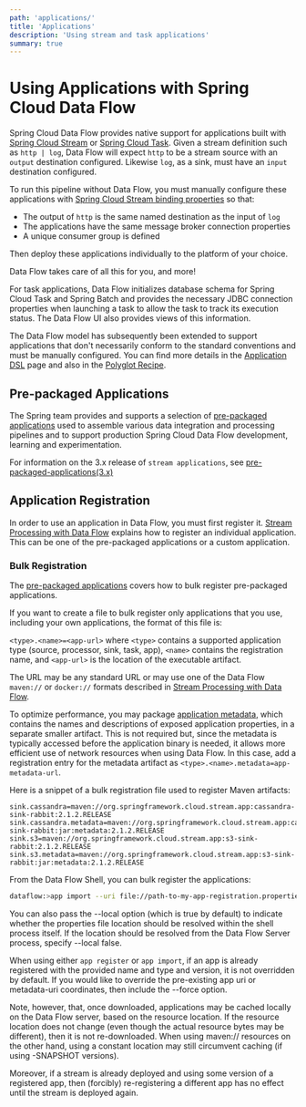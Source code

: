 ```yaml
---
path: 'applications/'
title: 'Applications'
description: 'Using stream and task applications'
summary: true
---
```


# Using Applications with Spring Cloud Data Flow

Spring Cloud Data Flow provides native support for applications built with [Spring Cloud Stream](https://spring.io/projects/spring-cloud-stream) or [Spring Cloud Task](https://spring.io/projects/spring-cloud-task).
Given a stream definition such as `http | log`, Data Flow will expect `http` to be a stream source with an `output` destination configured.
Likewise `log`, as a sink, must have an `input` destination configured.

To run this pipeline without Data Flow, you must manually configure these applications with [Spring Cloud Stream binding properties](https://cloud.spring.io/spring-cloud-static/spring-cloud-stream/3.0.4.RELEASE/reference/html/spring-cloud-stream.html#binding-properties) so that:

- The output of `http` is the same named destination as the input of `log`
- The applications have the same message broker connection properties
- A unique consumer group is defined

Then deploy these applications individually to the platform of your choice.

Data Flow takes care of all this for you, and more!

For task applications, Data Flow initializes database schema for Spring Cloud Task and Spring Batch and provides the necessary JDBC connection properties when launching a task to allow the task to track its execution status. The Data Flow UI also provides views of this information.

The Data Flow model has subsequently been extended to support applications that don't necessarily conform to the standard conventions and must be manually configured.
You can find more details in the [Application DSL](%currentPath%/feature-guides/streams/stream-application-dsl/) page and also in the [Polyglot Recipe](%currentPath%/recipes/polyglot).

## Pre-packaged Applications

The Spring team provides and supports a selection of [pre-packaged applications](%currentPath%/applications/pre-packaged/) used to assemble various data integration and processing pipelines and to support production Spring Cloud Data Flow development, learning and experimentation.

<!--TIP-->

For information on the 3.x release of `stream applications`, see [pre-packaged-applications(3.x)](%currentPath%/applications/pre-packaged-3x)

<!--END_TIP-->

## Application Registration

In order to use an application in Data Flow, you must first register it.
[Stream Processing with Data Flow](%currentPath%/stream-developer-guides/streams/data-flow-stream/#application-registration) explains how to register an individual application. This can be one of the pre-packaged applications or a custom application.

### Bulk Registration

The [pre-packaged applications](%currentPath%/applications/pre-packaged/) covers how to bulk register pre-packaged applications.

If you want to create a file to bulk register only applications that you use, including your own applications, the format of this file is:

`<type>.<name>=<app-url>` where `<type>` contains a supported application type (source, processor, sink, task, app), `<name>` contains the registration name, and `<app-url>` is the location of the executable artifact.

<!--TIP-->

The URL may be any standard URL or may use one of the Data Flow `maven://` or `docker://` formats described in [Stream Processing with Data Flow](%currentPath%/stream-developer-guides/streams/data-flow-stream/#application-registration).

<!--END_TIP-->

To optimize performance, you may package [application metadata](%currentPath%/feature-guides/general/application-metadata), which contains the names and descriptions of exposed application properties, in a separate smaller artifact. This is not required but, since the metadata is typically accessed before the application binary is needed, it allows more efficient use of network resources when using Data Flow. In this case, add a registration entry for the metadata artifact as `<type>.<name>.metadata=app-metadata-url`.

Here is a snippet of a bulk registration file used to register Maven artifacts:

```
sink.cassandra=maven://org.springframework.cloud.stream.app:cassandra-sink-rabbit:2.1.2.RELEASE
sink.cassandra.metadata=maven://org.springframework.cloud.stream.app:cassandra-sink-rabbit:jar:metadata:2.1.2.RELEASE
sink.s3=maven://org.springframework.cloud.stream.app:s3-sink-rabbit:2.1.2.RELEASE
sink.s3.metadata=maven://org.springframework.cloud.stream.app:s3-sink-rabbit:jar:metadata:2.1.2.RELEASE
```

From the Data Flow Shell, you can bulk register the applications:

```bash
dataflow:>app import --uri file://path-to-my-app-registration.properties
```

You can also pass the --local option (which is true by default) to indicate whether the properties file location should be resolved within the shell process itself. If the location should be resolved from the Data Flow Server process, specify --local false.

<!--CAUTION-->

When using either `app register` or `app import`, if an app is already registered with the provided name and type and version, it is not overridden by default. If you would like to override the pre-existing app uri or metadata-uri coordinates, then include the --force option.

Note, however, that, once downloaded, applications may be cached locally on the Data Flow server, based on the resource location. If the resource location does not change (even though the actual resource bytes may be different), then it is not re-downloaded. When using maven:// resources on the other hand, using a constant location may still circumvent caching (if using -SNAPSHOT versions).

Moreover, if a stream is already deployed and using some version of a registered app, then (forcibly) re-registering a different app has no effect until the stream is deployed again.

<!--END_CAUTION-->
